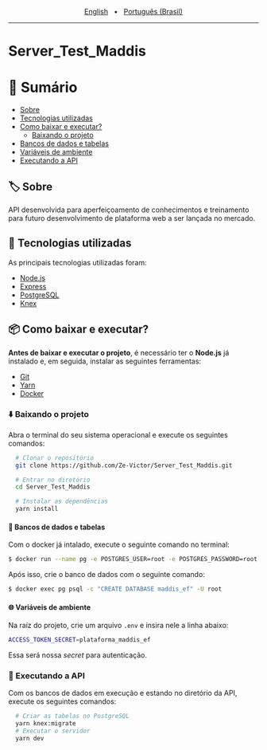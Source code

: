 <p align="center">
  <a href="https://github.com/Ze-Victor/Server_Test_Maddis/blob/master/README-en.md">English</a>&nbsp;&nbsp;&nbsp;•&nbsp;&nbsp;
  <a href="https://github.com/Ze-Victor/Server_Test_Maddis/blob/master/README.md">Português (Brasil)</a>
</p>
<hr>

# Server_Test_Maddis

# 🔖 Sumário

- [Sobre](#%EF%B8%8F-sobre)
- [Tecnologias utilizadas](#-tecnologias-utilizadas)
- [Como baixar e executar?](#-como-baixar-e-executar)
  - [Baixando o projeto](#%EF%B8%8F-baixando-o-projeto)
- [Bancos de dados e tabelas](#-bancos-de-dados-e-tabelas)
- [Variáveis de ambiente](#-variáveis-de-ambiente)
- [Executando a API](#-executando-a-api)

## 🏷️ Sobre

API desenvolvida para aperfeiçoamento de conhecimentos e treinamento para futuro desenvolvimento de plataforma web a ser lançada no mercado.

## 🚀 Tecnologias utilizadas

As principais tecnologias utilizadas foram: 


- [Node.js](https://nodejs.org/en/)
- [Express](http://expressjs.com/)
- [PostgreSQL](https://www.postgresql.org/)
- [Knex](https://knexjs.org/)

## 📦 Como baixar e executar?

**Antes de baixar e executar o projeto**, é necessário ter o **Node.js** já instalado e, em seguida, instalar as seguintes ferramentas:

- [Git](https://git-scm.com/)
- [Yarn](https://classic.yarnpkg.com/lang/en/)
- [Docker](https://www.docker.com/)

### ⬇️ Baixando o projeto

Abra o terminal do seu sistema operacional e execute os seguintes comandos:

```bash
  # Clonar o repositório
  git clone https://github.com/Ze-Victor/Server_Test_Maddis.git

  # Entrar no diretório
  cd Server_Test_Maddis

  # Instalar as dependências
  yarn install
```

#### 🎲 Bancos de dados e tabelas

Com o docker já intalado, execute o seguinte comando no terminal:

```bash
$ docker run --name pg -e POSTGRES_USER=root -e POSTGRES_PASSWORD=root -p 5432:5432 -d postgres
```

Após isso, crie o banco de dados com o seguinte comando: 

```bash
$ docker exec pg psql -c "CREATE DATABASE maddis_ef" -U root 
```

#### 🌐 Variáveis de ambiente

Na raíz do projeto, crie um arquivo `.env` e insira nele a linha abaixo:

```bash
ACCESS_TOKEN_SECRET=plataforma_maddis_ef
```
Essa será nossa *secret* para autenticação.

### 🏃 Executando a API

Com os bancos de dados em execução e estando no diretório da API, execute os seguintes comandos:

```bash
  # Criar as tabelas no PostgreSQL
  yarn knex:migrate
  # Executar o servidor
  yarn dev
```
